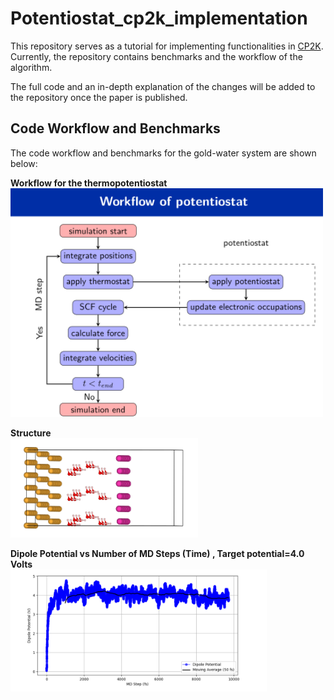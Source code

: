 # Potentiostat_cp2k_implementation

This repository serves as a tutorial for implementing functionalities in [CP2K](https://github.com/cp2k/cp2k).  
Currently, the repository contains benchmarks and the workflow of the algorithm.

The full code and an in-depth explanation of the changes will be added to the repository once the paper is published.

## Code Workflow and Benchmarks

The code workflow and benchmarks for the gold-water system are shown below:

**Workflow for the thermopotentiostat**  
<img src="pictures/workflow.png" alt="Workflow" width="500"/>

**Structure**  
<img src="pictures/struc.png" alt="Structure" width="300"/>

**Dipole Potential vs Number of MD Steps (Time) , Target potential=4.0 Volts**  
<img src="pictures/benchmark.png" alt="Benchmark" width="410"/>

